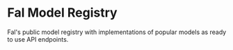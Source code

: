 # Fal Model Registry

Fal's public model registry with implementations of popular models as
ready to use API endpoints.
